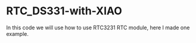 # RTC_DS331-with-XIAO
In this code we will  use how to use RTC3231 RTC module, here I made one example.
